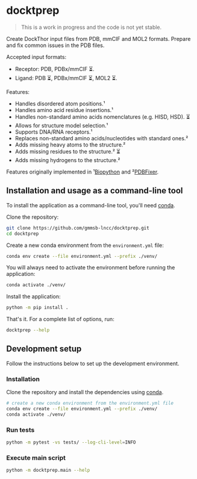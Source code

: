 # docktprep

> This is a work in progress and the code is not yet stable.
  
 Create DockThor input files from PDB, mmCIF and MOL2 formats. Prepare and fix common issues in the PDB files.

 Accepted input formats:
 - Receptor: PDB, PDBx/mmCIF ⏳.
 - Ligand: PDB ⏳, PDBx/mmCIF ⏳, MOL2 ⏳.


Features:
- Handles disordered atom positions.¹
- Handles amino acid residue insertions.¹
- Handles non-standard amino acids nomenclatures (e.g. HISD, HSD). ⏳
- Allows for structure model selection.¹
- Supports DNA/RNA receptors.¹
- Replaces non-standard amino acids/nucleotides with standard ones.²
- Adds missing heavy atoms to the structure.²
- Adds missing residues to the structure.² ⏳
- Adds missing hydrogens to the structure.²

Features originally implemented in ¹[Biopython](https://biopython.org/) and ²[PDBFixer](https://github.com/openmm/pdbfixer).

## Installation and usage as a command-line tool

To install the application as a command-line tool, you'll need [conda](https://docs.anaconda.com/miniconda/install/). 

Clone the repository:
```bash
git clone https://github.com/gmmsb-lncc/docktprep.git
cd docktprep
```

Create a new conda environment from the `environment.yml` file:
```bash
conda env create --file environment.yml --prefix ./venv/
```

You will always need to activate the environment before running the application:
```bash
conda activate ./venv/
```

Install the application:
```bash
python -m pip install .
```

That's it. For a complete list of options, run:
```bash
docktprep --help
```

## Development setup
Follow the instructions below to set up the development environment.

### Installation
Clone the repository and install the dependencies using [conda](https://docs.anaconda.com/miniconda/install/).

```bash
# create a new conda environment from the environment.yml file
conda env create --file environment.yml --prefix ./venv/
conda activate ./venv/

```

### Run tests

```bash
python -m pytest -vs tests/ --log-cli-level=INFO
```

### Execute main script

```bash
python -m docktprep.main --help
```
